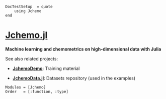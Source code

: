 ```@meta
DocTestSetup  = quote
    using Jchemo
end
```

# [Jchemo.jl](https://github.com/mlesnoff/Jchemo.jl)
**Machine learning and chemometrics on high-dimensional data with Julia**

See also related projects:

- [**JchemoDemo**](https://github.com/mlesnoff/JchemoDemo): Training material

- [**JchemoData.jl**](https://github.com/mlesnoff/JchemoData.jl): Datasets repository (used in the examples)

```@autodocs
Modules = [Jchemo]
Order   = [:function, :type]
```

